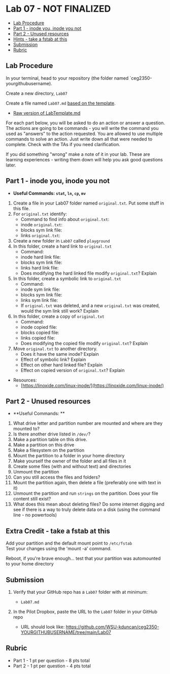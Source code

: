 # Lab 07 - NOT FINALIZED

- [Lab Procedure](#Lab-Procedure)
- [Part 1 - inode you, inode you not](#Part-1---inode-you,-inode-you-not)
- [Part 2 - Unused resources](#Part-2---Unused-resources)
- [Hints - take a fstab at this](#Hints---take-a-fstab-at-this)
- [Submission](#Submission)
- [Rubric](#Rubric)

## Lab Procedure

In your terminal, head to your repository (the folder named `ceg2350-yourgithubusername).

Create a new directory, `Lab07`

Create a file named `Lab07.md` [based on the template](LabTemplate.md).
   - [Raw version of LabTemplate.md](https://raw.githubusercontent.com/pattonsgirl/Fall2021-CEG2350/main/Labs/Lab07/LabTemplate.md)

For each part below, you will be asked to do an action or answer a question.  The actions are going to be commands - you will write the command you used as "answers" to the action requested.  You are allowed to use multiple commands to solve an action.  Just write down all that were needed to complete.  Check with the TAs if you need clarification.

If you did something "wrong" make a note of it in your lab. These are learning experiences - writing them down will help you ask good questions later. 

## Part 1 - inode you, inode you not
- **Useful Commands: `stat`, `ln`, `cp`, `mv`**

1. Create a file in your Lab07 folder named `original.txt`.  Put some stuff in this file.
2. For `original.txt` identify:
   - Command to find info about `original.txt`: 
   - inode `original.txt`:
   - blocks sym link file:
   - links `original.txt`:
3. Create a new folder in `Lab07` called `playground`
4. In this folder, create a hard link to `original.txt` 
   - Command:
   - inode hard link file: 
   - blocks sym link file:
   - links hard link file: 
   - Does modifying the hard linked file modify `original.txt`?  Explain
5. In this folder, create a symbolic link to `original.txt`
   - Command:
   - inode sym link file: 
   - blocks sym link file: 
   - links sym link file: 
   - If `original.txt` was deleted, and a new `original.txt` was created, would the sym link still work?  Explain
6. In this folder, create a copy of `original.txt`
   - Command:
   - inode copied file: 
   - blocks copied file: 
   - links copied file: 
   - Does modifying the copied file modify `original.txt`? Explain
7. Move `original.txt` to another directory.
   - Does it have the same inode?  Explain
   - Effect of symbolic link?  Explain
   - Effect on other hard linked file?  Explain
   - Effect on copied version of `original.txt`?  Explain

- Resources:
   - [https://linoxide.com/linux-inode/](https://linoxide.com/linux-inode/)

## Part 2 - Unused resources
- **Useful Commands: **

1. What drive letter and partition number are mounted and where are they mounted to?
2. Is there another drive listed in `/dev/`?
3. Make a partition table on this drive.
4. Make a partition on this drive
5. Make a filesystem on the partition
6. Mount the partition to a folder in your home directory
7. Make yourself the owner of the folder and all files in it
8. Create some files (with and without text) and directories
9. Unmount the partition
10. Can you still access the files and folders?
11. Mount the partition again, then delete a file (preferably one with text in it)
12. Unmount the partition and run `strings` on the partition.  Does your file content still exist?
13.  What does this mean about deleting files?  Do some internet digging and see if there is a way to truly delete data on a disk (using the command line - no powertools)

## Extra Credit - take a fstab at this

Add your partition and the default mount point to `/etc/fstab`  
Test your changes using the 'mount -a' command.

Reboot, if you're brave enough... test that your partition was automounted to your home directory

## Submission

1. Verify that your GitHub repo has a `Lab07` folder with at minimum:
   - `Lab07.md`

2. In the Pilot Dropbox, paste the URL to the `Lab07` folder in your GitHub repo
    - URL should look like: https://github.com/WSU-kduncan/ceg2350-YOURGITHUBUSERNAME/tree/main/Lab07

## Rubric

- Part 1 - 1 pt per question - 8 pts total
- Part 2 - 1 pt per question - 4 pts total


